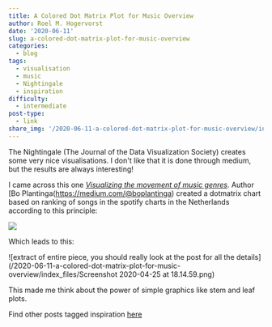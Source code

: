 ```yaml
---
title: A Colored Dot Matrix Plot for Music Overview
author: Roel M. Hogervorst
date: '2020-06-11'
slug: a-colored-dot-matrix-plot-for-music-overview
categories:
  - blog
tags:
  - visualisation
  - music
  - Nightingale
  - inspiration
difficulty:
  - intermediate
post-type:
  - link
share_img: '/2020-06-11-a-colored-dot-matrix-plot-for-music-overview/index_files/ranking_sketch.png'
---
```


The Nightingale (The Journal of the Data Visualization Society) creates some very nice visualisations.
I don't like that it is done through medium, but the results are always interesting! 

I came across this one [*Visualizing the movement of music genres*](https://medium.com/nightingale/visualizing-the-movement-of-music-genres-527e194e1d42
).
Author [Bo Plantinga(https://medium.com/@boplantinga) created a dotmatrix chart based on ranking of songs in the spotify charts in
the Netherlands according to this principle:

![](/2020-06-11-a-colored-dot-matrix-plot-for-music-overview/index_files/ranking_sketch.png)

Which leads to this:

![extract of entire piece, you should really look at the post for all the details](/2020-06-11-a-colored-dot-matrix-plot-for-music-overview/index_files/Screenshot 2020-04-25 at 18.14.59.png)

This made me think about the power of simple graphics like stem and leaf plots. 


Find other posts tagged inspiration [here](https://notes.rmhogervorst.nl/categories/inspiration/)
